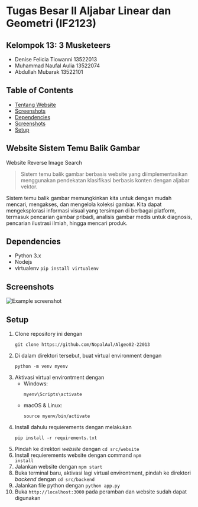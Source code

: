 # Tugas Besar II Aljabar Linear dan Geometri (IF2123)
## Kelompok 13: 3 Musketeers
- Denise Felicia Tiowanni	13522013
- Muhammad Naufal Aulia	    13522074
- Abdullah Mubarak	        13522101

## Table of Contents
* [Tentang Website](#website-sistem-temu-balik-gambar)
* [Screenshots](#technologies-used)
* [Dependencies](#dependencies)
* [Screenshots](#screenshots)
* [Setup](#setup)


## Website Sistem Temu Balik Gambar <a href="website-sistem-temu-balik-gambar"></a>
Website Reverse Image Search
> Sistem temu balik gambar berbasis website yang diimplementasikan menggunakan pendekatan klasifikasi berbasis konten dengan aljabar vektor.
<!-- > Live demo [_here_](https://www.example.com).If you have the project hosted somewhere, include the link here. -->
Sistem temu balik gambar memungkinkan kita untuk dengan mudah mencari, mengakses, dan mengelola koleksi gambar. Kita dapat mengeksplorasi informasi visual yang tersimpan di berbagai platform, termasuk pencarian gambar pribadi, analisis gambar medis untuk diagnosis, pencarian ilustrasi ilmiah, hingga mencari produk.


## Dependencies <a href="dependencies"></a>
- Python 3.x
- Nodejs
- virtualenv `pip install virtualenv`


## Screenshots <a href="screenshots"></a>
![Example screenshot](./img/screenshot.png)
<!-- If you have screenshots you'd like to share, include them here. -->


## Setup <a href="setup"></a>
1. Clone repository ini dengan 
    ```
    git clone https://github.com/NopalAul/Algeo02-22013
    ```
2. Di dalam direktori tersebut, buat virtual environment dengan
    ```
    python -m venv myenv
    ```
3. Aktivasi virtual environtment dengan
    - Windows:
        ```
        myenv\Scripts\activate
        ```
    - macOS & Linux:
        ```
        source myenv/bin/activate
        ```
4. Install dahulu requierements dengan melakukan 
    ```
    pip install -r requirements.txt
    ```
5. Pindah ke direktori *website* dengan `cd src/website`
6. Install requierements website dengan command <code>npm install</code>
7. Jalankan website dengan <code>npm start</code>
8. Buka terminal baru, aktivasi lagi virtual environtment, pindah ke direktori *backend* dengan `cd src/backend`
9. Jalankan file python dengan <code>python app.py</code>
10. Buka <code>http://localhost:3000</code> pada peramban dan website sudah dapat digunakan